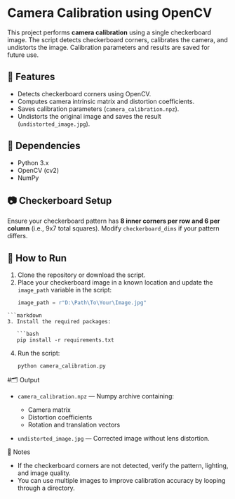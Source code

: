 # Camera Calibration using OpenCV

This project performs **camera calibration** using a single checkerboard image. The script detects checkerboard corners, calibrates the camera, and undistorts the image. Calibration parameters and results are saved for future use.

## 🔧 Features

- Detects checkerboard corners using OpenCV.
- Computes camera intrinsic matrix and distortion coefficients.
- Saves calibration parameters (`camera_calibration.npz`).
- Undistorts the original image and saves the result (`undistorted_image.jpg`).

## 🧠 Dependencies

- Python 3.x
- OpenCV (cv2)
- NumPy

## 📷 Checkerboard Setup

Ensure your checkerboard pattern has **8 inner corners per row and 6 per column** (i.e., 9x7 total squares). Modify `checkerboard_dims` if your pattern differs.

## 🚀 How to Run

1. Clone the repository or download the script.
2. Place your checkerboard image in a known location and update the `image_path` variable in the script:
   ```python
   image_path = r"D:\Path\To\Your\Image.jpg"
```
```markdown
3. Install the required packages:

   ```bash
   pip install -r requirements.txt
   ````

4. Run the script:

   ```bash
   python camera_calibration.py
   ```

#🗂 Output

* `camera_calibration.npz` — Numpy archive containing:

  * Camera matrix
  * Distortion coefficients
  * Rotation and translation vectors
* `undistorted_image.jpg` — Corrected image without lens distortion.

📌 Notes

* If the checkerboard corners are not detected, verify the pattern, lighting, and image quality.
* You can use multiple images to improve calibration accuracy by looping through a directory.


